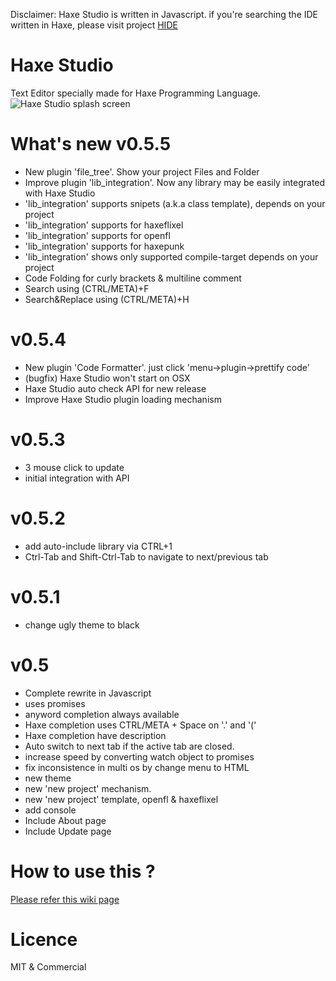 Disclaimer: Haxe Studio is written in Javascript.
if you're searching the IDE written in Haxe, please visit project [HIDE](https://github.com/HaxeIDE/HIDE)

Haxe Studio
===========
Text Editor specially made for Haxe Programming Language.
![Haxe Studio splash screen](http://i.imgur.com/k0gdtsA.png)


What's new v0.5.5
=================
- New plugin 'file_tree'. Show your project Files and Folder
- Improve plugin 'lib_integration'. Now any library may be easily integrated with Haxe Studio
- 'lib_integration' supports snipets (a.k.a class template), depends on your project
- 'lib_integration' supports for haxeflixel
- 'lib_integration' supports for openfl
- 'lib_integration' supports for haxepunk
- 'lib_integration' shows only supported compile-target depends on your project
- Code Folding for curly brackets & multiline comment
- Search using (CTRL/META)+F 
- Search&Replace using (CTRL/META)+H 

v0.5.4
=================
- New plugin 'Code Formatter'. just click 'menu->plugin->prettify code' 
- (bugfix) Haxe Studio won't start on OSX
- Haxe Studio auto check API for new release
- Improve Haxe Studio plugin loading mechanism



v0.5.3
=================
- 3 mouse click to update
- initial integration with API


v0.5.2
=================
- add auto-include library via CTRL+1
- Ctrl-Tab and Shift-Ctrl-Tab to navigate to next/previous tab


v0.5.1
=================
- change ugly theme to black

v0.5
=============

- Complete rewrite in Javascript
- uses promises
- anyword completion always available
- Haxe completion uses CTRL/META + Space on '.' and '('
- Haxe completion have description
- Auto switch to next tab if the active tab are closed.
- increase speed by converting watch object to promises
- fix inconsistence in multi os by change menu to HTML
- new theme
- new 'new project' mechanism.
- new 'new project' template, openfl & haxeflixel
- add console
- Include About page
- Include Update page


How to use this ?
=================

[Please refer this wiki page](https://github.com/misterpah/Haxe-Studio/wiki/How-to-install-Haxe-Studio)


Licence
=======
MIT & Commercial
